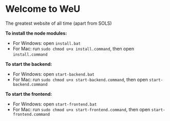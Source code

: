 # Welcome to WeU
The greatest website of all time (apart from SOLS)

**To install the node modules:**
- For Windows: open `install.bat`
- For Mac: run `sudo chmod u+x install.command`, then open `install.command`

**To start the backend:**
- For Windows: open `start-backend.bat`
- For Mac: run `sudo chmod u+x start-backend.command`, then open `start-backend.command`

**To start the frontend:**
- For Windows: open `start-frontend.bat`
- For Mac: run `sudo chmod u+x start-frontend.command`, then open `start-frontend.command`
